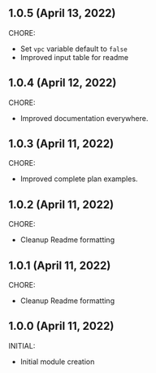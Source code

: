 ## 1.0.5 (April 13, 2022)

CHORE:

  * Set `vpc` variable default to `false`
  * Improved input table for readme
  
## 1.0.4 (April 12, 2022)

CHORE:

  * Improved documentation everywhere.

## 1.0.3 (April 11, 2022)

CHORE:

  * Improved complete plan examples.

## 1.0.2 (April 11, 2022)

CHORE:

  * Cleanup Readme formatting

## 1.0.1 (April 11, 2022)

CHORE:

  * Cleanup Readme formatting

## 1.0.0 (April 11, 2022)

INITIAL:

  * Initial module creation

